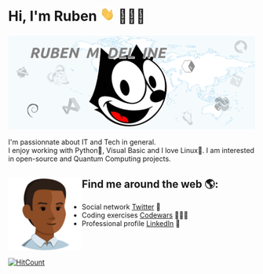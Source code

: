 # Hi, I'm Ruben <img src="https://raw.githubusercontent.com/Ruben-Madelaine/Ruben-Madelaine/master/wave.gif" width="30px"> 👨🏾‍💼

<img src="https://raw.githubusercontent.com/Ruben-Madelaine/Ruben-Madelaine/master/gh-image.png">

I'm passionnate about IT and Tech in general.<br/>
I enjoy working with Python🐍, Visual Basic and I love Linux🐧.
I am interested in open-source and Quantum Computing projects.  

## Find me around the web 🌎: <a href="https://raw.githubusercontent.com/Ruben-Madelaine/Ruben-Madelaine/master/simple.png"><img align="left" width="150" height="150" src="https://raw.githubusercontent.com/Ruben-Madelaine/Ruben-Madelaine/master/simple.png"></a>
- Social network <a href="https://twitter.com/MadelaineRuben">Twitter</a> 👥
- Coding exercises <a href="https://www.codewars.com/users/Ruben-Madelaine"> Codewars</a> 👨🏾‍💻
- Professional profile <a href="https://www.linkedin.com/in/madelaine-pro/">LinkedIn</a> 💼
<br />
<br />

[![HitCount](https://views.whatilearened.today/views/github/Ruben-Madelaine/Ruben-Madelaine.svg)](https://github.com/Ruben-Madelaine/Ruben-Madelaine)
